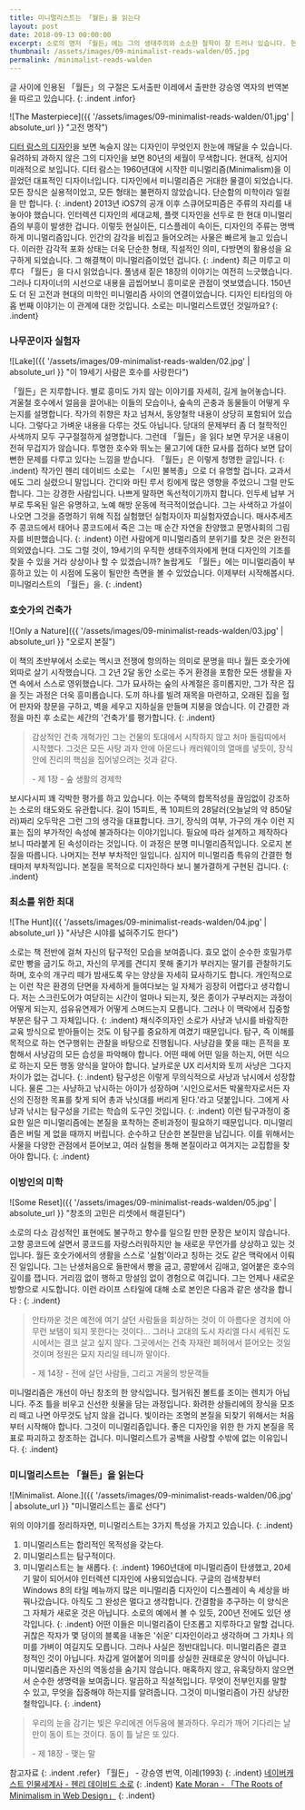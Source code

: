 ```yaml
---
title: 미니멀리스트는 「월든」을 읽는다
layout: post
date: 2018-09-13 00:00:00
excerpt: 소로의 명저 「월든」에는 그의 생태주의와 소소한 철학이 잘 드러나 있습니다. 현대의 미니멀리즘을 신봉하는 디자이너는 이를 어떻게 읽을까요?
thumbnail: /assets/images/09-minimalist-reads-walden/05.jpg
permalink: /minimalist-reads-walden
---
```

글 사이에 인용된 「월든」의 구절은 도서출판 이레에서 출판한 강승영 역자의 번역본을 따르고 있습니다.
{: .indent .infor}

![The Masterpiece]({{ '/assets/images/09-minimalist-reads-walden/01.jpg' | absolute_url }} "고전 명작")

[디터 람스의 디자인](https://www.vitsoe.com/eu/about/good-design)을 보면 녹슬지 않는 디자인이 무엇인지 한눈에 깨달을 수 있습니다. 유려하되 과하지 않은 그의 디자인을 보면 80년의 세월이 무색합니다. 현대적, 심지어 미래적으로 보입니다. 디터 람스는 1960년대에 시작한 미니멀리즘(Minimalism)을 이끌었던 대표적인 디자이너입니다. 디자인에서 미니멀리즘은 거대한 물결이 되었습니다. 모든 장식은 실용적이었고, 모든 형태는 불편하지 않았습니다. 단순함의 미학이라 일컬을 만 합니다.
{: .indent}
2013년 iOS7의 공개 이후 스큐어모피즘은 주류의 자리를 내놓아야 했습니다. 인터렉션 디자인의 세대교체, 플랫 디자인을 선두로 한 현대 미니멀리즘의 부흥이 발생한 겁니다. 이렇듯 현실이든, 디스플레이 속이든, 디자인의 주류는 명백하게 미니멀리즘입니다. 인간의 감각을 비집고 들어오려는 사물은 빠르게 늘고 있습니다. 이러한 감각적 포화 상태는 더욱 단순한 형태, 직설적인 의미, 다방면의 활용성을 요구하게 되었습니다. 그 해결책이 미니멀리즘이었던 겁니다.
{: .indent}
최근 미루고 미루다 「월든」을 다시 읽었습니다. 풀냄새 짙은 18장의 이야기는 여전히 느긋했습니다. 그러나 디자이너의 시선으로 내용을 곱씹어보니 흥미로운 관점이 엿보였습니다. 150년도 더 된 고전과 현대의 미학인 미니멀리즘 사이의 연결이었습니다. 디자인 티타임의 아홉 번째 이야기는 이 관계에 대한 것입니다. 소로는 미니멀리스트였던 것일까요?
{: .indent}

### 나무꾼이자 실험자

![Lake]({{ '/assets/images/09-minimalist-reads-walden/02.jpg' | absolute_url }} "이 19세기 사람은 호수를 사랑한다")

「월든」은 지루합니다. 별로 흥미도 가지 않는 이야기를 자세히, 길게 늘어놓습니다. 겨울철 호수에서 얼음을 끌어내는 이들의 모습이나, 숲속의 곤충과 동물들이 어떻게 우는지를 설명합니다. 작가의 취향은 차고 넘쳐서, 동양철학 내용이 상당히 포함되어 있습니다. 그렇다고 가벼운 내용을 다루는 것도 아닙니다. 당대의 문제부터 좀 더 철학적인 사색까지 모두 구구절절하게 설명합니다. 그런데 「월든」을 읽다 보면 무거운 내용이 전혀 무겁지가 않습니다. 투명한 호수와 뛰노는 물고기에 대한 묘사를 접하다 보면 답이 뻔한 문제를 다루고 있다는 느낌을 받습니다. 「월든」은 이렇게 청명한 글입니다.
{: .indent}
작가인 헨리 데이비드 소로는 「시민 불복종」으로 더 유명할 겁니다. 교과서에도 그리 실렸으니 말입니다. 간디와 마틴 루서 킹에게 많은 영향을 주었으니 그럴 만도 합니다. 그는 강경한 사람입니다. 나쁘게 말하면 독선적이기까지 합니다. 인두세 납부 거부로 투옥된 일은 유명하고, 노예 해방 운동에 적극적이었습니다. 그는 사색하고 가설이 나오면 그것을 증명하기 위해 직접 실험했던 실험자이자 피실험자였습니다. 매사추세츠주 콩코드에서 태어나 콩코드에서 죽은 그는 매 순간 자연을 찬양했고 문명사회의 그림자를 비판했습니다.
{: .indent}
이런 사람에게 미니멀리즘의 분위기를 찾은 것은 완전히 의외였습니다. 그도 그럴 것이, 19세기의 우직한 생태주의자에게 현대 디자인의 기조를 찾을 수 있을 거라 상상이나 할 수 있겠습니까? 놀랍게도 「월든」에는 미니멀리즘이 부흥하고 있는 이 시점에 도움이 될만한 측면을 볼 수 있었습니다. 이제부터 시작해봅시다. 미니멀리스트의 「월든」을.
{: .indent}

### 호숫가의 건축가

![Only a Nature]({{ '/assets/images/09-minimalist-reads-walden/03.jpg' | absolute_url }} "오로지 본질")

이 책의 초반부에서 소로는 멕시코 전쟁에 항의하는 의미로 문명을 떠나 월든 호숫가에 외따로 살기 시작했습니다. 그 2년 2달 동안 소로는 주거 환경을 포함한 모든 생활을 자연 속에서 스스로 영위했습니다. 그가 묘사하는 숲의 사계절은 흥미롭지만, 그가 작은 집을 짓는 과정은 더욱 흥미롭습니다. 도끼 하나를 빌려 재목을 마련하고, 오래된 집을 헐어 판자와 창문을 구하고, 벽을 세우고 지하실을 만들며 지붕을 얹습니다. 이 간결한 과정을 마친 후 소로는 세간의 '건축가'를 평가합니다.
{: .indent}

>감상적인 건축 개혁가인 그는 건물의 토대에서 시작하지 않고 처마 돌림띠에서 시작했다.
>그것은 모든 사탕 과자 안에 아몬드나 캐러웨이의 열매를 넣듯이, 장식 안에 진리의 핵심을 집어넣으려는 것과 같다.
>
>-&nbsp;제 1장 - 숲 생활의 경제학

보시다시피 꽤 각박한 평가를 하고 있습니다. 이는 주택의 합목적성을 끊임없이 강조하는 소로의 태도와도 유관합니다. 길이 15피트, 폭 10피트의 28달러(오늘날의 약 850달러)짜리 오두막은 그런 그의 생각을 대표합니다. 크기, 장식의 여부, 가구의 개수 이런 지표는 집의 부가적인 속성에 불과하다는 이야기입니다. 필요에 따라 설계하고 제작하다 보니 따라붙게 된 속성이라는 것입니다. 이 과정은 분명 미니멀리즘적입니다. 오로지 본질을 따릅니다. 나머지는 전부 부차적인 일입니다. 심지어 미니멀리즘 특유의 간결한 형태마저 부차적입니다. 본질을 목적으로 디자인하다 보니 불가결하게 구현된 겁니다.
{: .indent}

### 최소를 위한 최대

![The Hunt]({{ '/assets/images/09-minimalist-reads-walden/04.jpg' | absolute_url }} "사냥은 시야를 넓혀주기도 한다")

소로는 책 전반에 걸쳐 자신의 탐구적인 모습을 보여줍니다. 효모 없이 순수한 호밀가루로만 빵을 굽기도 하고, 자신의 무게를 견디지 못해 줄기가 부러지는 딸기를 관찰하기도 하며, 호수의 개구리 
떼가 밤새도록 우는 양상을 자세히 묘사하기도 합니다. 개인적으로는 이런 작은 환경의 단면을 자세하게 들여다보는 일 자체가 굉장히 어렵다고 생각합니다. 저는 스크린도어가 여닫히는 시간이 얼마나 되는지, 젖은 종이가 구부러지는 과정이 어떻게 되는지, 섬유유연제가 어떻게 스며드는지 모릅니다. 그러나 이 맥락에서 집중할 부분은 탐구 그 자체입니다.
{: .indent}
채식주의자인 소로가 사냥과 낚시를 바람직한 교육 방식으로 받아들이는 것도 이 탐구를 중요하게 여겼기 때문입니다. 탐구, 즉 이해를 목적으로 하는 연구행위는 관찰을 바탕으로 진행됩니다. 사냥감을 쫓을 때는 흔적을 포함해서 사냥감의 모든 습성을 파악해야 합니다. 어떤 때에 어떤 일을 하는지, 어떤 식으로 하는지 모든 행동  양식을 알아야 합니다. 날카로운 UX 리서치와 토끼 사냥은 그다지 차이가 없는 겁니다.
{: .indent}
탐구성은 이렇게 무의식적으로 사냥과 낚시에서 성장합니다. 물론 그는 사냥하고 낚시하는 아이가 성장하며 '시인으로서든 박물학자로서든 자신의 진정한 목표를 찾게 되어 총과 낚싯대를 버리게 된다.'라고 덧붙입니다. 그에게 사냥과 낚시는 탐구성을 기르는 학습의 도구인 것입니다.
{: .indent}
이런 탐구과정이 중요한 일은 미니멀리즘에는 본질을 포착하는 준비과정이 필요하기 때문입니다. 미니멀리즘은 버릴 게 없을 때까지 버립니다. 순수하고 단순한 본질만을 남깁니다. 이를 위해서는 사물을 다양한 관점에서 뜯어보고, 여러 실험을 통해 본질이라고 여겨지는 교집합을 찾아야 합니다.
{: .indent}

### 이방인의 미학

![Some Reset]({{ '/assets/images/09-minimalist-reads-walden/05.jpg' | absolute_url }} "창조의 고민은 리셋에서 해결된다")

소로의 다소 감성적인 표현에도 불구하고 향수를 일으킬 만한 문장은 보이지 않습니다. 고향 콩코드에 살면서 콩코드를 자랑스러워하지만 늘 새로운 무언가를 상상하고 있는 것입니다. 월든 호숫가에서의 생활을 스스로 '실험'이라고 칭하는 것도 같은 맥락에서 이뤄진 일입니다. 그는 난생처음으로 들판에서 빵을 굽고, 콩밭에서 김매고, 얼어붙은 호수의 깊이를 잽니다. 거리낌 없이 행하고 망설임 없이 경험으로 여깁니다. 그는 언제나 새로운 방향으로 시도합니다. 이런 라이프 스타일에 대해 소로 본인은 다음과 같은 생각을 합니다 :
{: .indent}

>안타까운 것은 예전에 여기 살던 사람들을 회상하는  것이 이 아름다운 경치에 아무런 보탬이 되지 못한다는 것이다… 그러나 고대의 도시 자리엘  다시 세워진 도시에서는 결코 살고 싶지 않다. 그곳에서는 건축 자재란 폐허에서 뜯어오는 것일 것이며 정원은 묘지 자리일 테니까 말이다.
>
>-&nbsp;제 14장 - 전에 살던 사람들, 그리고 겨울의 방문객들

미니멀리즘은 개선이 아닌 창조의 한 양식입니다. 헐거워진 볼트를 조이는 렌치가 아닙니다. 주조 틀을 비우고 신선한 쇳물을 담는 과정입니다. 화려한 상들리에의 장식을 모조리 떼고 나면 아무것도 남지 않을 겁니다. 빛이라는 조명의 본질을 되찾기 위해서는 처음부터 시작해야 합니다. 그것이 미니멀리즘입니다. 좋은 디자인을 위한 한 가지 본질을 목표로 파괴하고 창조하는 겁니다. 미니멀리스트가 공백을 사랑할 수밖에 없는 이유입니다.
{: .indent}

### 미니멀리스트는 「월든」을 읽는다

![Minimalist. Alone.]({{ '/assets/images/09-minimalist-reads-walden/06.jpg' | absolute_url }} "미니멀리스트는 홀로 선다")

위의 이야기를 정리하자면, 미니멀리스트는 3가지 특성을 가지고 있습니다.
{: .indent}
1. 미니멀리스트는 합리적인 목적성을 갖는다.
2. 미니멀리스트는 탐구적이다.
3. 미니멀리스트는 늘 새롭다.
{: .indent}
1960년대에 미니멀리즘이 탄생했고, 20세기 말이 되어서야 인터렉션 디자인에 사용되었습니다. 구글의 검색창부터 Windows 8의 타일 메뉴까지 많은 미니멀리즘 디자인이 디스플레이 속 세상을 바꿔나갔습니다. 아직도 그 완성은 멀다고 생각합니다. 간결함을 추구하는 이 양식은 그 자체가 새로운 것은 아닙니다. 소로의 예에서 볼 수 있듯, 200년 전에도 있던 생각입니다.
{: .indent}
어떤 이들은 미니멀리즘이 단조롭고 지루하다고 말할 겁니다. 귀찮은 작자가 몇 덩이의 블록을 내놓은 '쉬운' 디자인이라고 생각하며 그 가치나 의미를 가벼이 여길지도 모릅니다. 그러나 사실은 정반대입니다. 미니멀리즘은 결코 정적인 것이 아닙니다. 차갑게 얼어붙어 의미를 상실한 권태로운 양식이 아닙니다. 미니멀리즘은 자신의 역동성을 숨기지 않습니다. 매혹하지 않고, 유혹당하지 않으면서 순수한 생명력을 보여줍니다. 말끔하고 직설적입니다. 무엇이 전부인지를 말할 수 있고, 무엇을 집중해야 하는지를 알려줍니다. 그것이 미니멀리즘이 가진 상냥한 철학입니다.
{: .indent}

> 우리의 눈을 감기는 빛은 우리에겐 어두움에 불과하다. 우리가 깨어 기다리는 날만이 동이 트는 것이다. 동이 틀 날은 또 있다.
>
>-&nbsp;제 18장 - 맺는 말

참고자료
{: .indent .refer}
「월든」 - 강승영 번역, 이레(1993)
{: .indent}
[네이버캐스트 인물세계사 - 헨리 데이비드 소로](https://terms.naver.com/entry.nhn?docId=3567538&cid=59014&categoryId=59014)
{: .indent}
[Kate Moran - 「The Roots of Minimalism in Web Design」](https://www.nngroup.com/articles/roots-minimalism-web-design/)
{: .indent}
